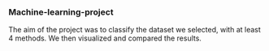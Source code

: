 ### Machine-learning-project

The aim of the project was to classify the dataset we selected, with at least 4 methods. We then visualized and compared the results.
